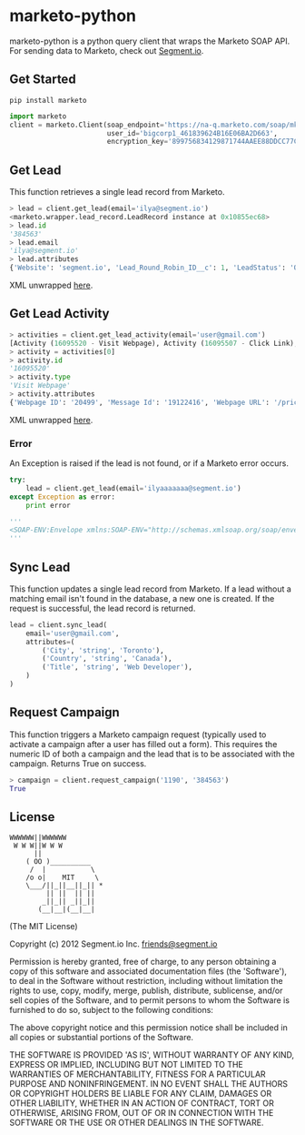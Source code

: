 marketo-python
==============

marketo-python is a python query client that wraps the Marketo SOAP API. For sending data to Marketo, check out [Segment.io](https://segment.io).

## Get Started

```
pip install marketo
```

```python
import marketo
client = marketo.Client(soap_endpoint='https://na-q.marketo.com/soap/mktows/2_0',
                        user_id='bigcorp1_461839624B16E06BA2D663',
                        encryption_key='899756834129871744AAEE88DDCC77CDEEDEC1AAAD66')
```

## Get Lead

This function retrieves a single lead record from Marketo.

```python
> lead = client.get_lead(email='ilya@segment.io')
<marketo.wrapper.lead_record.LeadRecord instance at 0x10855ec68>
> lead.id
'384563'
> lead.email
'ilya@segment.io'
> lead.attributes
{'Website': 'segment.io', 'Lead_Round_Robin_ID__c': 1, 'LeadStatus': 'Open', 'InferredCountry': 'United States', 'LeadScore': 20, 'FirstName': 'Ilya', 'AnonymousIP': '64.181.3.19', 'LastName': 'Volodarsky', 'Company': 'mkto', 'Created_Time__c': '2012-10-15 19:01:26Z', 'InferredCompany': 'Comcast Cable', 'Phone': '222-222-2222', 'Created_Timestamp__c': '2012-10-15T14:01:26-05:00', 'Lead_Assignment_Number__c': '3114', 'Referrer__c': 'drc'}
```

XML unwrapped [here](https://github.com/segmentio/marketo-python/blob/master/marketo/wrapper/lead_record.py).

## Get Lead Activity

```python
> activities = client.get_lead_activity(email='user@gmail.com')
[Activity (16095520 - Visit Webpage), Activity (16095507 - Click Link), Activity (16095506 - Click Link)]
> activity = activities[0]
> activity.id
'16095520'
> activity.type
'Visit Webpage'
> activity.attributes
{'Webpage ID': '20499', 'Message Id': '19122416', 'Webpage URL': '/pricing', 'Lead ID': '1474562', 'Query Parameters': None, 'Referrer URL': 'https://company.com/appointments/', 'Client IP Address': '61.183.85.141', 'User Agent': 'Mozilla/5.0 (Macintosh; Intel Mac OS X 10_8_2) AppleWebKit/537.17 (KHTML, like Gecko) Chrome/24.0.1312.57 Safari/537.17', 'Created At': '2013-02-11 16:19:48'}
```

XML unwrapped [here](https://github.com/segmentio/marketo-python/blob/master/marketo/wrapper/get_lead_activity.py).

### Error

An Exception is raised if the lead is not found, or if a Marketo error occurs.

```python
try:
    lead = client.get_lead(email='ilyaaaaaaa@segment.io')
except Exception as error:
    print error

'''
<SOAP-ENV:Envelope xmlns:SOAP-ENV="http://schemas.xmlsoap.org/soap/envelope/"><SOAP-ENV:Body><SOAP-ENV:Fault><faultcode>SOAP-ENV:Client</faultcode><faultstring>20103 - Lead not found</faultstring><detail><ns1:serviceException xmlns:ns1="http://www.marketo.com/mktows/"><name>mktServiceException</name><message>No lead found with EMAIL = ilyaaaaaaa@segment.io (20103)</message><code>20103</code></ns1:serviceException></detail></SOAP-ENV:Fault></SOAP-ENV:Body></SOAP-ENV:Envelope>
'''
```

## Sync Lead

This function updates a single lead record from Marketo. If a lead without a matching email isn't found in the database, a new one is created. If the request is successful, the lead record is returned.

```python
lead = client.sync_lead(
    email='user@gmail.com',
    attributes=(
        ('City', 'string', 'Toronto'),
        ('Country', 'string', 'Canada'),
        ('Title', 'string', 'Web Developer'),
    )
)
```

## Request Campaign

This function triggers a Marketo campaign request (typically used to activate a campaign after a user has filled out a form). This requires the numeric ID of both a campaign and the lead that is to be associated with the campaign. Returns True on success.

```python
> campaign = client.request_campaign('1190', '384563')
True
```

## License

```
WWWWWW||WWWWWW
 W W W||W W W
      ||
    ( OO )__________
     /  |           \
    /o o|    MIT     \
    \___/||_||__||_|| *
         || ||  || ||
        _||_|| _||_||
       (__|__|(__|__|
```

(The MIT License)

Copyright (c) 2012 Segment.io Inc. <friends@segment.io>

Permission is hereby granted, free of charge, to any person obtaining a copy of this software and associated documentation files (the 'Software'), to deal in the Software without restriction, including without limitation the rights to use, copy, modify, merge, publish, distribute, sublicense, and/or sell copies of the Software, and to permit persons to whom the Software is furnished to do so, subject to the following conditions:

The above copyright notice and this permission notice shall be included in all copies or substantial portions of the Software.

THE SOFTWARE IS PROVIDED 'AS IS', WITHOUT WARRANTY OF ANY KIND, EXPRESS OR IMPLIED, INCLUDING BUT NOT LIMITED TO THE WARRANTIES OF MERCHANTABILITY, FITNESS FOR A PARTICULAR PURPOSE AND NONINFRINGEMENT. IN NO EVENT SHALL THE AUTHORS OR COPYRIGHT HOLDERS BE LIABLE FOR ANY CLAIM, DAMAGES OR OTHER LIABILITY, WHETHER IN AN ACTION OF CONTRACT, TORT OR OTHERWISE, ARISING FROM, OUT OF OR IN CONNECTION WITH THE SOFTWARE OR THE USE OR OTHER DEALINGS IN THE SOFTWARE.